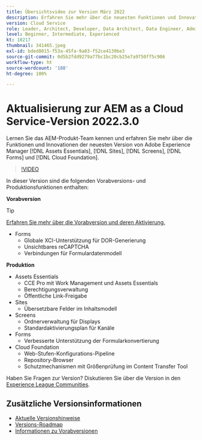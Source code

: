 ```yaml
---
title: Übersichtsvideo zur Version März 2022
description: Erfahren Sie mehr über die neuesten Funktionen und Innovationen in der Version 2022.3.0 von Adobe Experience Manager  [!DNL Assets Essentials], [!DNL Sites], [!DNL Screens], [!DNL Forms]  und  [!DNL Cloud Foundation].
version: Cloud Service
role: Leader, Architect, Developer, Data Architect, Data Engineer, Admin, User
level: Beginner, Intermediate, Experienced
kt: 10217
thumbnail: 341465.jpeg
exl-id: bded8015-f53a-45fa-9a03-f52ce4139be3
source-git-commit: 0d5b2fdd9279a77bc1bc20cb25e7a9750ff5c906
workflow-type: ht
source-wordcount: '188'
ht-degree: 100%

---
```


# Aktualisierung zur AEM as a Cloud Service-Version 2022.3.0

Lernen Sie das AEM-Produkt-Team kennen und erfahren Sie mehr über die Funktionen und Innovationen der neuesten Version von Adobe Experience Manager [!DNL Assets Essentials], [!DNL Sites], [!DNL Screens], [!DNL Forms] und [!DNL Cloud Foundation].

>[!VIDEO](https://video.tv.adobe.com/v/341465/?quality=12&learn=on)

In dieser Version sind die folgenden Vorabversions- und Produktionsfunktionen enthalten:

**Vorabversion**

>[!TIP]
>
>[Erfahren Sie mehr über die Vorabversion und deren Aktivierung.](https://experienceleague.adobe.com/docs/experience-manager-cloud-service/content/release-notes/prerelease.html?lang=de)

* Forms
   * Globale XCI-Unterstützung für DOR-Generierung
   * Unsichtbares reCAPTCHA
   * Verbindungen für Formulardatenmodell

**Produktion**

* Assets Essentials
   * CCE Pro mit Work Management und Assets Essentials
   * Berechtigungsverwaltung
   * Öffentliche Link-Freigabe
* Sites
   * Übersetzbare Felder im Inhaltsmodell
* Screens
   * Ordnerverwaltung für Displays
   * Standardaktivierungsplan für Kanäle
* Forms
   * Verbesserte Unterstützung der Formularkonvertierung
* Cloud Foundation
   * Web-Stufen-Konfigurations-Pipeline
   * Repository-Browser
   * Schutzmechanismen mit Größenprüfung im Content Transfer Tool

Haben Sie Fragen zur Version?  Diskutieren Sie über die Version in den [Experience League Communities](https://experienceleaguecommunities.adobe.com/t5/adobe-experience-manager/aem-as-a-cloud-service-2022-3-0-release-update/td-p/449599).

## Zusätzliche Versionsinformationen

* [Aktuelle Versionshinweise](https://experienceleague.adobe.com/docs/experience-manager-cloud-service/content/release-notes/home.html?lang=de)
* [Versions-Roadmap](https://experienceleague.adobe.com/docs/experience-manager-release-information/aem-release-updates/update-releases-roadmap.html?lang=de)
* [Informationen zu Vorabversionen](https://experienceleague.adobe.com/docs/experience-manager-cloud-service/content/release-notes/prerelease.html?lang=de)
